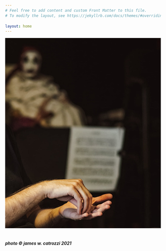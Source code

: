 ```yaml
---
# Feel free to add content and custom Front Matter to this file.
# To modify the layout, see https://jekyllrb.com/docs/themes/#overriding-theme-defaults

layout: home
---
```

<img src='/assets/my-hands by james w. catrozzi.jpg' width='600'>

<br>
<br>
<h5>photo © james w. catrozzi 2021</h5>